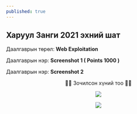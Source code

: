 ```yaml
---
published: true
---
```

## Харуул Занги 2021 эхний шат

Даалгаврын төрөл: **Web Exploitation**

Даалгаврын нэр: **Screenshot 1 ( Points 1000 )**

Даалгаврын нэр: **Screenshot 2**

<p align="center">
🐱‍💻 Зочилсон хүний тоо 🐱‍💻 
</p>
<p align="center">
  <img src="https://profile-counter.glitch.me/{2021-11-21-Haruul-Zangi-2021-First-Round-Screenshot-1-2}/count.svg">
</p>


<p align="center">
  <img src="https://raw.githubusercontent.com/fg0d/fg0d.github.io/master/photos/screenshot/docker-1.PNG">
</p>
